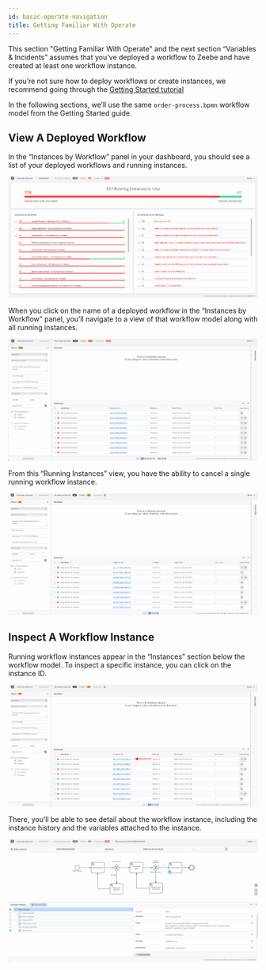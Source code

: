 ```yaml
---
id: basic-operate-navigation
title: Getting Familiar With Operate
---
```


This section "Getting Familiar With Operate" and the next section “Variables & Incidents” assumes that you’ve deployed a workflow to Zeebe and have created at least one workflow instance. 

If you’re not sure how to deploy workflows or create instances, we recommend going through the [Getting Started tutorial](./guides/getting-started/model-your-first-process.md)

In the following sections, we’ll use the same `order-process.bpmn` workflow model from the Getting Started guide. 

## View A Deployed Workflow

In the “Instances by Workflow” panel in your dashboard, you should see a list of your deployed workflows and running instances. 

![operate-view-workflow](../img/operate-introduction_light.png)

When you click on the name of a deployed workflow in the “Instances by Workflow” panel, you’ll navigate to a view of that workflow model along with all running instances.

![operate-view-workflow](./img/operate-view-workflow_light.png)

From this “Running Instances” view, you have the ability to cancel a single running workflow instance. 

![operate-cancel-workflow-instance](./img/operate-view-workflow-cancel_light.png)

## Inspect A Workflow Instance

Running workflow instances appear in the “Instances” section below the workflow model. To inspect a specific instance, you can click on the instance ID. 

![operate-inspect-instance](./img/operate-workflow-instance-id_light.png)

There, you’ll be able to see detail about the workflow instance, including the instance history and the variables attached to the instance. 

![operate-view-instance-detail](./img/operate-view-instance-detail_light.png)


